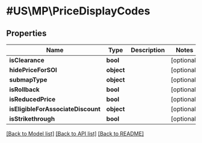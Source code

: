 # #US\MP\PriceDisplayCodes

## Properties

Name | Type | Description | Notes
------------ | ------------- | ------------- | -------------
**isClearance** | **bool** |  | [optional]
**hidePriceForSOI** | **object** |  | [optional]
**submapType** | **object** |  | [optional]
**isRollback** | **bool** |  | [optional]
**isReducedPrice** | **bool** |  | [optional]
**isEligibleForAssociateDiscount** | **object** |  | [optional]
**isStrikethrough** | **bool** |  | [optional]


[[Back to Model list]](../) [[Back to API list]](../../Api/US/MP) [[Back to README]](../../README.md)
